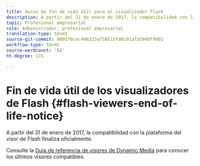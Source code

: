 ```yaml
---
title: Aviso de fin de vida útil para el visualizador Flash
description: A partir del 31 de enero de 2017, la compatibilidad con la plataforma del visor de Flash finaliza oficialmente.
topic: Profesional empresarial
role: Administrador, profesional empresarial
translation-type: tm+mt
source-git-commit: 8093f6cec446223af58515fd8c91afa5940f9402
workflow-type: tm+mt
source-wordcount: '52'
ht-degree: 11%

---
```



# Fin de vida útil de los visualizadores de Flash {#flash-viewers-end-of-life-notice}

A partir del 31 de enero de 2017, la compatibilidad con la plataforma del visor de Flash finaliza oficialmente.

Consulte la [Guía de referencia de visores de Dynamic Media](https://experienceleague.adobe.com/docs/dynamic-media-developer-resources/library/home.html) para conocer los últimos visores compatibles.
